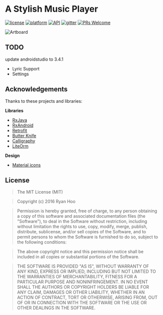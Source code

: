 # A Stylish Music Player

[![license](https://img.shields.io/badge/license-MIT-blue.svg)](https://github.com/ryanhoo/StylishMusicPlayer#license)
[![platform](https://img.shields.io/badge/platform-Android-yellow.svg)](https://www.android.com)
[![API](https://img.shields.io/badge/API-16%2B-brightgreen.svg?style=flat)](https://android-arsenal.com/api?level=16)
[![gitter](https://img.shields.io/gitter/room/nwjs/nw.js.svg)](https://gitter.im/stylist-music-player/bug-report)
[![PRs Welcome](https://img.shields.io/badge/prs-welcome-brightgreen.svg)](http://makeapullrequest.com)

![Artboard](materials/Artboard.png)

## TODO

update androidstudio to 3.4.1

- Lyric Support
- Settings

## Acknowledgements

Thanks to these projects and libraries:



**Libraries**

- [RxJava](https://github.com/ReactiveX/RxJava)
- [RxAndroid](https://github.com/ReactiveX/RxAndroid)
- [Retrofit](https://github.com/square/retrofit)
- [Butter Knife](https://github.com/JakeWharton/butterknife)
- [Calligraphy](https://github.com/chrisjenx/Calligraphy)
- [LiteOrm](https://github.com/litesuits/android-lite-orm)

**Design**

- [Material icons](https://design.google.com/icons/)


## License

> The MIT License (MIT)

> Copyright (c) 2016 Ryan Hoo

> Permission is hereby granted, free of charge, to any person obtaining a copy of this software and associated documentation files (the "Software"), to deal in the Software without restriction, including without limitation the rights to use, copy, modify, merge, publish, distribute, sublicense, and/or sell copies of the Software, and to permit persons to whom the Software is furnished to do so, subject to the following conditions:

> The above copyright notice and this permission notice shall be included in all copies or substantial portions of the Software.

> THE SOFTWARE IS PROVIDED "AS IS", WITHOUT WARRANTY OF ANY KIND, EXPRESS OR IMPLIED, INCLUDING BUT NOT LIMITED TO THE WARRANTIES OF MERCHANTABILITY, FITNESS FOR A PARTICULAR PURPOSE AND NONINFRINGEMENT. IN NO EVENT SHALL THE AUTHORS OR COPYRIGHT HOLDERS BE LIABLE FOR ANY CLAIM, DAMAGES OR OTHER LIABILITY, WHETHER IN AN ACTION OF CONTRACT, TORT OR OTHERWISE, ARISING FROM, OUT OF OR IN CONNECTION WITH THE SOFTWARE OR THE USE OR OTHER DEALINGS IN THE SOFTWARE.

